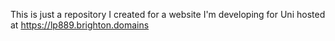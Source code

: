 This is just a repository I created for a website I'm developing for Uni hosted at https://lp889.brighton.domains
